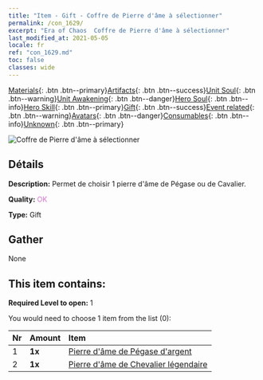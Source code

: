 ```yaml
---
title: "Item - Gift - Coffre de Pierre d'âme à sélectionner"
permalink: /con_1629/
excerpt: "Era of Chaos  Coffre de Pierre d'âme à sélectionner"
last_modified_at: 2021-05-05
locale: fr
ref: "con_1629.md"
toc: false
classes: wide
---
```

 [Materials](/ItemsFR/){: .btn .btn--primary}[Artifacts](/ItemsFR/Artifacts/){: .btn .btn--success}[Unit Soul](/ItemsFR/UnitSoul/){: .btn .btn--warning}[Unit Awakening](/ItemsFR/UnitAwakening/){: .btn .btn--danger}[Hero Soul](/ItemsFR/HeroSoul/){: .btn .btn--info}[Hero Skill](/ItemsFR/HeroSkill/){: .btn .btn--primary}[Gift](/ItemsFR/Gift/){: .btn .btn--success}[Event related](/ItemsFR/Events/){: .btn .btn--warning}[Avatars](/ItemsFR/Avatars/){: .btn .btn--danger}[Consumables](/ItemsFR/Consumables/){: .btn .btn--info}[Unknown](/ItemsFR/Unknown/){: .btn .btn--primary}

 ![Coffre de Pierre d'âme à sélectionner](/images/t/i_907245.png)

## Détails
 **Description:** Permet de choisir 1 pierre d'âme de Pégase ou de Cavalier.

 **Quality:** <span style="color: #DA70D6">OK</span>

 **Type:** Gift

## Gather

  None

## This item contains:

 **Required Level to open:** 1

 You would need to choose 1 item from the list (0):

  | Nr | Amount |     Item    |
  |:---|:-------|:------------|
  | 1 |  **1x** | [Pierre d'âme de Pégase d'argent](/ItemsFR/unt_292/) |  | 
  | 2 |  **1x** | [Pierre d'âme de Chevalier légendaire](/ItemsFR/unt_287/) |  | 
